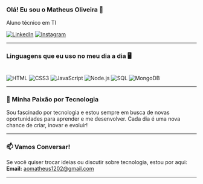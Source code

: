 ### Olá! Eu sou o Matheus Oliveira 👋
Aluno técnico em TI

[![LinkedIn](https://img.shields.io/badge/LinkedIn-0077B5?style=for-the-badge&logo=linkedin&logoColor=white)](https://www.linkedin.com/in/matheus-oliveira-53b747302?utm_source=share&utm_campaign=share_via&utm_content=profile&utm_medium=ios_app)
[![Instagram](https://img.shields.io/badge/Instagram-E4405F?style=for-the-badge&logo=instagram&logoColor=white)](https://www.instagram.com/theusin.o?jlzcnk3NHQ0aHo3&utm_source=qr)

---

### Linguagens que eu uso no meu dia a dia 🖥️

<div style="display: inline_block"><br/>
  <img alt="HTML" src="https://img.shields.io/badge/HTML5-E34F26?style=for-the-badge&logo=html5&logoColor=white">
  <img alt="CSS3" src="https://img.shields.io/badge/CSS3-1572B6?style=for-the-badge&logo=css3&logoColor=white">
  <img alt="JavaScript" src="https://img.shields.io/badge/JavaScript-F7DF1E?style=for-the-badge&logo=javascript&logoColor=black">
  <img alt="Node.js" src="https://img.shields.io/badge/Node.js-43853D?style=for-the-badge&logo=node.js&logoColor=white">
  <img alt="SQL" src="https://img.shields.io/badge/SQL-4479A1?style=for-the-badge&logo=postgresql&logoColor=white">
  <img alt="MongoDB" src="https://img.shields.io/badge/MongoDB-47A248?style=for-the-badge&logo=mongodb&logoColor=white">
</div>

---

### 🌟 Minha Paixão por Tecnologia

Sou fascinado por tecnologia e estou sempre em busca de novas oportunidades para aprender e me desenvolver. Cada dia é uma nova chance de criar, inovar e evoluir!

---

### 📫 Vamos Conversar!

Se você quiser trocar ideias ou discutir sobre tecnologia, estou por aqui:  
**Email:** [aomatheus1202@gmail.com](mailto:aomatheus1202@gmail.com)

---

